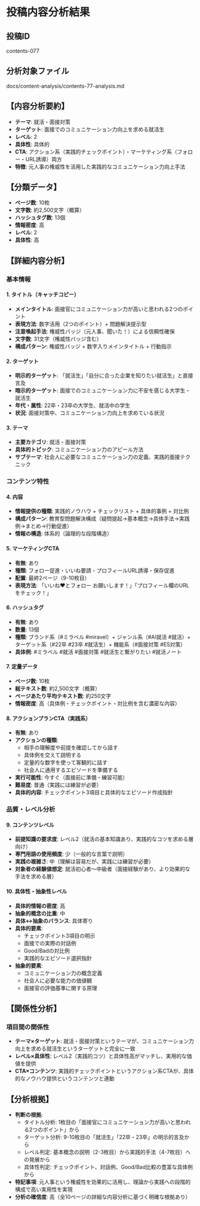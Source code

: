 # 投稿内容分析結果

## 投稿ID
contents-077

## 分析対象ファイル
docs/content-analysis/contents-77-analysis.md

## 【内容分析要約】
- **テーマ**: 就活・面接対策
- **ターゲット**: 面接でのコミュニケーション力向上を求める就活生
- **レベル**: 2
- **具体性**: 具体的
- **CTA**: アクション系（実践的チェックポイント）・マーケティング系（フォロー・URL誘導）両方
- **特徴**: 元人事の権威性を活用した実践的なコミュニケーション力向上手法

## 【分類データ】
- **ページ数**: 10枚
- **文字数**: 約2,500文字（概算）
- **ハッシュタグ数**: 13個
- **情報密度**: 高
- **レベル**: 2
- **具体性**: 高

## 【詳細内容分析】

### 基本情報
#### 1. タイトル（キャッチコピー）
- **メインタイトル**: 面接官にコミュニケーション力が高いと思われる2つのポイント
- **表現方法**: 数字活用（2つのポイント）+ 問題解決提示型
- **注意喚起手法**: 権威性バッジ（元人事、聞いた！）による信頼性確保
- **文字数**: 31文字（権威性バッジ含む）
- **構成パターン**: 権威性バッジ + 数字入りメインタイトル + 行動指示

#### 2. ターゲット
- **明示的ターゲット**: 「就活生」「自分に合った企業を知りたい就活生」と直接言及
- **暗示的ターゲット**: 面接でのコミュニケーション力に不安を感じる大学生・就活生
- **年代・属性**: 22卒・23卒の大学生、就活中の学生
- **状況**: 面接対策中、コミュニケーション力向上を求めている状況

#### 3. テーマ
- **主要カテゴリ**: 就活・面接対策
- **具体的トピック**: コミュニケーション力のアピール方法
- **サブテーマ**: 社会人に必要なコミュニケーション力の定義、実践的面接テクニック

### コンテンツ特性
#### 4. 内容
- **情報提供の種類**: 実践的ノウハウ + チェックリスト + 具体的事例 + 対比例
- **構成パターン**: 教育型問題解決構成（疑問提起→基本概念→具体手法→実践例→まとめ→行動促進）
- **情報の構造**: 体系的（論理的な段階構造）

#### 5. マーケティングCTA
- **有無**: あり
- **種類**: フォロー促進・いいね要請・プロフィールURL誘導・保存促進
- **配置**: 最終2ページ（9-10枚目）
- **表現方法**: 「いいね♥とフォロー お願いします！」「プロフィール欄のURLをチェック！」

#### 6. ハッシュタグ
- **有無**: あり
- **数量**: 13個
- **種類**: ブランド系（#ミラベル #miravel）+ ジャンル系（#AI就活 #就活）+ ターゲット系（#22卒 #23卒 #就活生）+ 機能系（#面接対策 #ES対策）
- **具体例**: #ミラベル #就活 #面接対策 #就活生と繋がりたい #就活ノート

#### 7. 定量データ
- **ページ数**: 10枚
- **総テキスト数**: 約2,500文字（概算）
- **ページあたり平均テキスト数**: 約250文字
- **情報密度**: 高（具体例・チェックポイント・対比例を含む濃密な内容）

#### 8. アクションプランCTA（実践系）
- **有無**: あり
- **アクションの種類**: 
  - 相手の理解度や前提を確認してから話す
  - 具体例を交えて説明する
  - 定量的な数字を使って客観的に話す
  - 社会人に通用するエピソードを準備する
- **実行可能性**: 今すぐ（面接前に準備・練習可能）
- **難易度**: 普通（実践には練習が必要）
- **具体的内容**: チェックポイント3項目と具体的なエピソード作成指針

### 品質・レベル分析
#### 9. コンテンツレベル
- **前提知識の要求度**: レベル2（就活の基本知識あり、実践的なコツを求める層向け）
- **専門用語の使用頻度**: 少（一般的な言葉で説明）
- **実践の複雑さ**: 中（理解は容易だが、実践には練習が必要）
- **対象者の経験値想定**: 就活初心者〜中級者（面接経験があり、より効果的な手法を求める層）

#### 10. 具体性・抽象性レベル
- **具体的情報の密度**: 高
- **抽象的概念の比重**: 中
- **具体↔抽象のバランス**: 具体寄り
- **具体的要素**: 
  - チェックポイント3項目の明示
  - 面接での実際の対話例
  - Good/Badの対比例
  - 実践的なエピソード選択指針
- **抽象的要素**: 
  - コミュニケーション力の概念定義
  - 社会人に必要な能力の価値観
  - 面接官の評価基準に関する原理

## 【関係性分析】
### 項目間の関係性
- **テーマ×ターゲット**: 就活・面接対策というテーマが、コミュニケーション力向上を求める就活生というターゲットと完全に一致
- **レベル×具体性**: レベル2（実践的コツ）と具体性高がマッチし、実用的な価値を提供
- **CTA×コンテンツ**: 実践的チェックポイントというアクション系CTAが、具体的なノウハウ提供というコンテンツと連動

## 【分析根拠】
- **判断の根拠**: 
  - タイトル分析: 1枚目の「面接官にコミュニケーション力が高いと思われる2つのポイント」から
  - ターゲット分析: 9-10枚目の「就活生」「22卒・23卒」の明示的言及から
  - レベル判定: 基本概念の説明（2-3枚目）から実践的手法（4-7枚目）への発展から
  - 具体性判定: チェックポイント、対話例、Good/Bad比較の豊富な具体例から
- **特記事項**: 元人事という権威性を効果的に活用し、理論から実践への段階的構成で高い実用性を実現
- **分析の確信度**: 高（全10ページの詳細な内容分析に基づく明確な根拠あり）